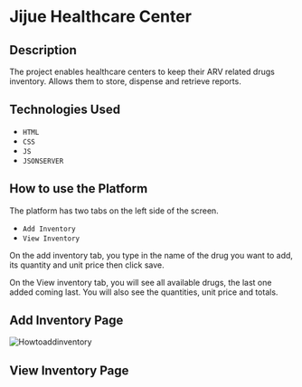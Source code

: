 # Jijue Healthcare Center

## Description
 The project enables healthcare centers to keep their ARV related drugs inventory. Allows them to store, dispense and retrieve reports.

 ## Technologies Used
 - `HTML`
 - `CSS`
 - `JS`
 - `JSONSERVER`

 ## How to use the Platform
  The platform has two tabs on the left side of the screen. 
  - `Add Inventory`
  - `View Inventory`

On the add inventory tab, you type in the name of the drug you want to add, its quantity and unit price then click save. 

On the View inventory tab, you will see all available drugs, the last one added coming last. You will also see the quantities, unit price and totals.

## Add Inventory Page
![Howtoaddinventory](\\wsl.localhost\Ubuntu\home\kepherogalo\Development\code\phase1\project\Images)
## View Inventory Page



